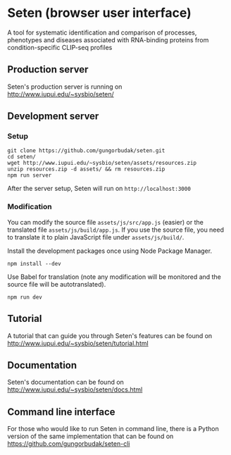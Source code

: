 # Seten (browser user interface)

A tool for systematic identification and comparison of processes, phenotypes and diseases associated with RNA-binding proteins from condition-specific CLIP-seq profiles

## Production server

Seten's production server is running on http://www.iupui.edu/~sysbio/seten/

## Development server

### Setup

    git clone https://github.com/gungorbudak/seten.git
    cd seten/
    wget http://www.iupui.edu/~sysbio/seten/assets/resources.zip
    unzip resources.zip -d assets/ && rm resources.zip
    npm run server

After the server setup, Seten will run on `http://localhost:3000`

### Modification

You can modify the source file `assets/js/src/app.js` (easier) or the translated file `assets/js/build/app.js`. If you use the source file, you need to translate it to plain JavaScript file under `assets/js/build/`.

Install the development packages once using Node Package Manager.

    npm install --dev

Use Babel for translation (note any modification will be monitored and the source file will be autotranslated).

    npm run dev

## Tutorial

A tutorial that can guide you through Seten's features can be found on http://www.iupui.edu/~sysbio/seten/tutorial.html

## Documentation

Seten's documentation can be found on http://www.iupui.edu/~sysbio/seten/docs.html

## Command line interface

For those who would like to run Seten in command line, there is a Python version of the same implementation that can be found on https://github.com/gungorbudak/seten-cli
